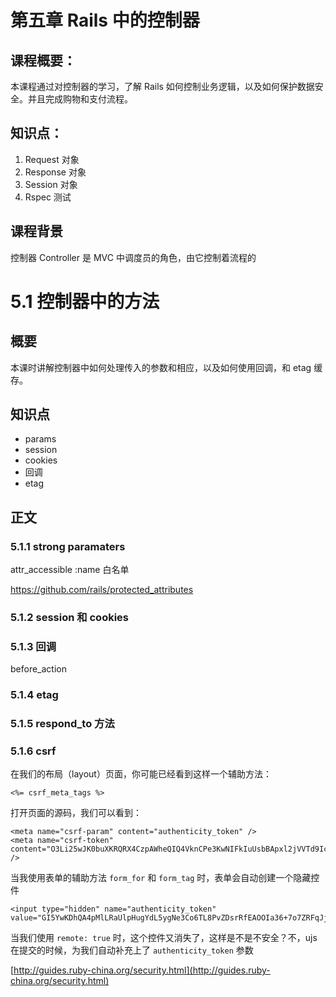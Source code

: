 # 第五章 Rails 中的控制器

## 课程概要：

本课程通过对控制器的学习，了解 Rails 如何控制业务逻辑，以及如何保护数据安全。并且完成购物和支付流程。

## 知识点：

1. Request 对象
2. Response 对象
3. Session 对象
4. Rspec 测试

## 课程背景

控制器 Controller 是 MVC 中调度员的角色，由它控制着流程的


# 5.1 控制器中的方法

## 概要

本课时讲解控制器中如何处理传入的参数和相应，以及如何使用回调，和 etag 缓存。

## 知识点

* params
* session
* cookies
* 回调
* etag

## 正文


### 5.1.1 strong paramaters

attr_accessible :name 白名单

https://github.com/rails/protected_attributes


### 5.1.2 session 和 cookies


### 5.1.3 回调

before_action

### 5.1.4 etag

### 5.1.5 respond_to 方法

### 5.1.6 csrf

在我们的布局（layout）页面，你可能已经看到这样一个辅助方法：

```
<%= csrf_meta_tags %>
```

打开页面的源码，我们可以看到：

```
<meta name="csrf-param" content="authenticity_token" />
<meta name="csrf-token" content="O3Li25wJK0buXKRQRX4CzpAWheQIQ4VknCPe3KwNIFkIuUsbBApxl2jVVTd9IcmzR8oHLZI0qZpO39aLdNaBAQ==" />
```

当我使用表单的辅助方法 `form_for` 和 `form_tag` 时，表单会自动创建一个隐藏控件

```
<input type="hidden" name="authenticity_token" value="GI5YwKDhQA4pMlLRaUlpHugYdL5ygNe3Co6TL8PvZDsrRfEAOOIa36+7o7ZRFqJjP8T2d+j3+0nYcpt4GzTFYw==">
```

当我们使用 `remote: true` 时，这个控件又消失了，这样是不是不安全？不，ujs 在提交的时候，为我们自动补充上了 `authenticity_token` 参数

[http://guides.ruby-china.org/security.html](http://guides.ruby-china.org/security.html)





